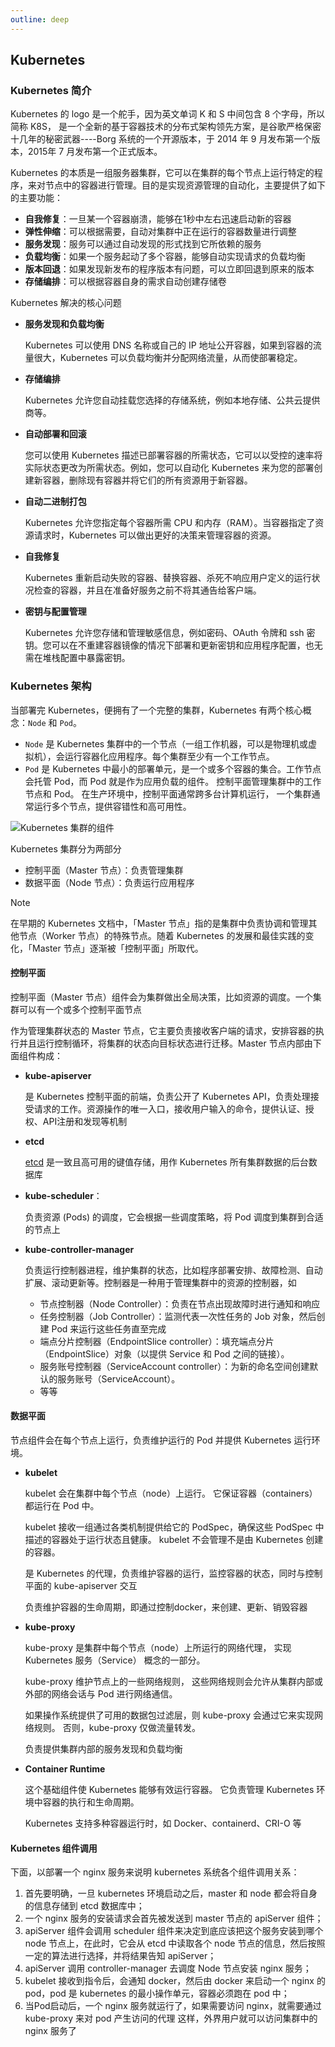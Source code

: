 ```yaml
---
outline: deep
---
```


## Kubernetes

### Kubernetes 简介

Kubernetes 的 logo 是一个舵手，因为英文单词 K 和 S 中间包含 8 个字母，所以简称 K8S， 是一个全新的基于容器技术的分布式架构领先方案，是谷歌严格保密十几年的秘密武器----Borg 系统的一个开源版本，于 2014 年 9 月发布第一个版本，2015年 7 月发布第一个正式版本。

Kubernetes 的本质是一组服务器集群，它可以在集群的每个节点上运行特定的程序，来对节点中的容器进行管理。目的是实现资源管理的自动化，主要提供了如下的主要功能：
- **自我修复**：一旦某一个容器崩溃，能够在1秒中左右迅速启动新的容器
- **弹性伸缩**：可以根据需要，自动对集群中正在运行的容器数量进行调整
- **服务发现**：服务可以通过自动发现的形式找到它所依赖的服务
- **负载均衡**：如果一个服务起动了多个容器，能够自动实现请求的负载均衡
- **版本回退**：如果发现新发布的程序版本有问题，可以立即回退到原来的版本
- **存储编排**：可以根据容器自身的需求自动创建存储卷

Kubernetes 解决的核心问题

- **服务发现和负载均衡**
  
    Kubernetes 可以使用 DNS 名称或自己的 IP 地址公开容器，如果到容器的流量很大，Kubernetes 可以负载均衡并分配网络流量，从而使部署稳定。

- **存储编排**
   
    Kubernetes 允许您自动挂载您选择的存储系统，例如本地存储、公共云提供商等。

- **自动部署和回滚**

    您可以使用 Kubernetes 描述已部署容器的所需状态，它可以以受控的速率将实际状态更改为所需状态。例如，您可以自动化 Kubernetes 来为您的部署创建新容器，删除现有容器并将它们的所有资源用于新容器。

- **自动二进制打包**

    Kubernetes 允许您指定每个容器所需 CPU 和内存（RAM）。当容器指定了资源请求时，Kubernetes 可以做出更好的决策来管理容器的资源。

- **自我修复**

    Kubernetes 重新启动失败的容器、替换容器、杀死不响应用户定义的运行状况检查的容器，并且在准备好服务之前不将其通告给客户端。

- **密钥与配置管理**

    Kubernetes 允许您存储和管理敏感信息，例如密码、OAuth 令牌和 ssh 密钥。您可以在不重建容器镜像的情况下部署和更新密钥和应用程序配置，也无需在堆栈配置中暴露密钥。


### Kubernetes 架构

当部署完 Kubernetes，便拥有了一个完整的集群，Kubernetes 有两个核心概念：`Node` 和 `Pod`。

- `Node` 是 Kubernetes 集群中的一个节点（一组工作机器，可以是物理机或虚拟机），会运行容器化应用程序。每个集群至少有一个工作节点。
- `Pod` 是 Kubernetes 中最小的部署单元，是一个或多个容器的集合。工作节点会托管 Pod，而 Pod 就是作为应用负载的组件。 控制平面管理集群中的工作节点和 Pod。 在生产环境中，控制平面通常跨多台计算机运行， 一个集群通常运行多个节点，提供容错性和高可用性。

![Kubernetes 集群的组件](https://kubernetes.io/images/docs/components-of-kubernetes.svg)

Kubernetes 集群分为两部分
- 控制平面（Master 节点）：负责管理集群
- 数据平面（Node 节点）：负责运行应用程序


> [!NOTE]
> 在早期的 Kubernetes 文档中，「Master 节点」指的是集群中负责协调和管理其他节点（Worker 节点）的特殊节点。随着 Kubernetes 的发展和最佳实践的变化，「Master 节点」逐渐被「控制平面」所取代。

#### 控制平面

控制平面（Master 节点）组件会为集群做出全局决策，比如资源的调度。一个集群可以有一个或多个控制平面节点

作为管理集群状态的 Master 节点，它主要负责接收客户端的请求，安排容器的执行并且运行控制循环，将集群的状态向目标状态进行迁移。Master 节点内部由下面组件构成：

- **kube-apiserver**

    是 Kubernetes 控制平面的前端，负责公开了 Kubernetes API，负责处理接受请求的工作。资源操作的唯一入口，接收用户输入的命令，提供认证、授权、API注册和发现等机制


- **etcd**

    [etcd](https://etcd.io/docs/) 是一致且高可用的键值存储，用作 Kubernetes 所有集群数据的后台数据库

- **kube-scheduler**：

    负责资源 (Pods) 的调度，它会根据一些调度策略，将 Pod 调度到集群到合适的节点上

- **kube-controller-manager**

    负责运行控制器进程，维护集群的状态，比如程序部署安排、故障检测、自动扩展、滚动更新等。控制器是一种用于管理集群中的资源的控制器，如
    - 节点控制器（Node Controller）：负责在节点出现故障时进行通知和响应
    - 任务控制器（Job Controller）：监测代表一次性任务的 Job 对象，然后创建 Pod 来运行这些任务直至完成
    - 端点分片控制器（EndpointSlice controller）：填充端点分片（EndpointSlice）对象（以提供 Service 和 Pod 之间的链接）。
    - 服务账号控制器（ServiceAccount controller）：为新的命名空间创建默认的服务账号（ServiceAccount）。
    - 等等


#### 数据平面

节点组件会在每个节点上运行，负责维护运行的 Pod 并提供 Kubernetes 运行环境。

- **kubelet**

    kubelet 会在集群中每个节点（node）上运行。 它保证容器（containers）都运行在 Pod 中。

    kubelet 接收一组通过各类机制提供给它的 PodSpec，确保这些 PodSpec 中描述的容器处于运行状态且健康。 kubelet 不会管理不是由 Kubernetes 创建的容器。
    
    是 Kubernetes 的代理，负责维护容器的运行，监控容器的状态，同时与控制平面的 kube-apiserver 交互

    负责维护容器的生命周期，即通过控制docker，来创建、更新、销毁容器

- **kube-proxy**    

    kube-proxy 是集群中每个节点（node）上所运行的网络代理， 实现 Kubernetes 服务（Service） 概念的一部分。

    kube-proxy 维护节点上的一些网络规则， 这些网络规则会允许从集群内部或外部的网络会话与 Pod 进行网络通信。

    如果操作系统提供了可用的数据包过滤层，则 kube-proxy 会通过它来实现网络规则。 否则，kube-proxy 仅做流量转发。

    负责提供集群内部的服务发现和负载均衡

- **Container Runtime**

    这个基础组件使 Kubernetes 能够有效运行容器。 它负责管理 Kubernetes 环境中容器的执行和生命周期。
    
    Kubernetes 支持多种容器运行时，如 Docker、containerd、CRI-O 等


#### Kubernetes 组件调用

下面，以部署一个 nginx 服务来说明 kubernetes 系统各个组件调用关系：
1. 首先要明确，一旦 kubernetes 环境启动之后，master 和 node 都会将自身的信息存储到 etcd 数据库中；
2. 一个 nginx 服务的安装请求会首先被发送到 master 节点的 apiServer 组件；
3. apiServer 组件会调用 scheduler 组件来决定到底应该把这个服务安装到哪个 node 节点上，在此时，它会从 etcd 中读取各个 node 节点的信息，然后按照一定的算法进行选择，并将结果告知 apiServer；
4. apiServer 调用 controller-manager 去调度 Node 节点安装 nginx 服务；
5. kubelet 接收到指令后，会通知 docker，然后由 docker 来启动一个 nginx 的 pod，pod 是 kubernetes 的最小操作单元，容器必须跑在 pod 中；
6. 当Pod启动后，一个 nginx 服务就运行了，如果需要访问 nginx，就需要通过 kube-proxy 来对 pod 产生访问的代理
这样，外界用户就可以访问集群中的 nginx 服务了